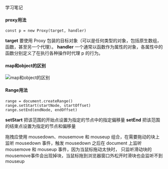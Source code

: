 学习笔记
#### proxy用法
```
const p = new Proxy(target, handler)
```
**target**
要使用 Proxy 包装的目标对象（可以是任何类型的对象，包括原生数组，函数，甚至另一个代理）。
**handler**
一个通常以函数作为属性的对象，各属性中的函数分别定义了在执行各种操作时代理 p 的行为。

#### map和object的区别
![map和object的区别](http://note.youdao.com/yws/public/resource/19a48ce9673359f7255ee341c53c065b/xmlnote/WEBRESOURCE2b179498d5f492207a372e1f9a7ebeca/4798)

#### Range用法
```
range = document.createRange()
range.setStart(startNode, startOffset)
range.setEnd(endNode, endOffset)
```
**setStart**
把该范围的开始点设置为指定的节点中的指定偏移量
**setEnd**
把该范围的结束点设置为指定的节点和偏移量

拖拽应使用 mousedown、mousemove 和 mouseup 组合，在需要拖动的块上监听 mousedown 事件，触发 mousedown 之后在 document 上监听 mousemove 和 mouseup 事件，因为当鼠标拖动太快时， 只监听滑动块的mousemove事件会出现掉块，当鼠标拖到浏览器窗口外松开时滑块也会监听不到 mouseup